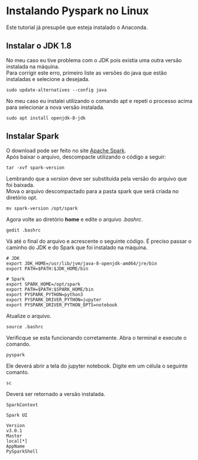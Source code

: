 # Instalando Pyspark no Linux

Este tutorial já presupõe que esteja instalado o Anaconda.

## Instalar o JDK 1.8

No meu caso eu tive problema com o JDK pois existia uma outra versão instalada na máquina.  
Para corrigir este erro, primeiro liste as versões do java que estão instaladas e selecione a desejada.
```
sudo update-alternatives --config java
```

No meu caso eu instalei utilizando o comando apt e repeti o processo acima para selecionar a nova versão instalada.
```
sudo apt install openjdk-8-jdk
```

## Instalar Spark

O download pode ser feito no site [Apache Spark](https://spark.apache.org/downloads.html).  
Após baixar o arquivo, descompacte utilizando o código a seguir: 
```
tar -xvf spark-version
```
Lembrando que a *version* deve ser substituida pela versão do arquivo que foi baixada.  
Mova o arquivo descompactado para a pasta spark que será criada no diretório opt.
```
mv spark-version /opt/spark
```
Agora volte ao diretório **home** e edite o arquivo *.bashrc*.
```
gedit .bashrc
```
Vá até o final do arquivo e acrescente o seguinte código.
É preciso passar o caminho do JDK e do Spark que foi instalado na máquina. 
```
# JDK
export JDK_HOME=/usr/lib/jvm/java-8-openjdk-amd64/jre/bin
export PATH=$PATH:$JDK_HOME/bin

# Spark
export SPARK_HOME=/opt/spark
export PATH=$PATH:$SPARK_HOME/bin
export PYSPARK_PYTHON=python3
export PYSPARK_DRIVER_PYTHON=jupyter
export PYSPARK_DRIVER_PYTHON_OPTS=notebook
```
Atualize o arquivo.

```
source .bashrc
```

Verificque se esta funcionando corretamente. Abra o terminal e execute o comando.

```
pyspark
```
Ele deverá abrir a tela do jupyter notebook. Digite em um célula o seguinte comanto.
```
sc
```
Deverá ser retornado a versão instalada.
```
SparkContext

Spark UI

Version
v3.0.1
Master
local[*]
AppName
PySparkShell
```
